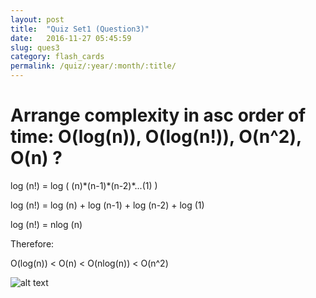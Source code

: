 ```yaml
---
layout: post
title:  "Quiz Set1 (Question3)"
date:   2016-11-27 05:45:59
slug: ques3
category: flash_cards
permalink: /quiz/:year/:month/:title/
---
```


# Arrange complexity in asc order of time: O(log(n)), O(log(n!)), O(n^2), O(n) ?

log (n!) = log ( (n)\*(n-1)\*(n-2)\*...(1) )

log (n!) = log (n) + log (n-1) + log (n-2) + log (1)

log (n!) = nlog (n)

Therefore:

O(log(n)) < O(n) < O(nlog(n)) < O(n^2)

![alt text](https://i.stack.imgur.com/WcBRI.png "Big O Complexity")